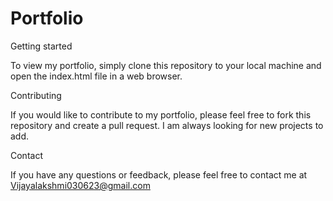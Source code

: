 # Portfolio

Getting started

To view my portfolio, simply clone this repository to your local machine and open the index.html file in a web browser.

Contributing

If you would like to contribute to my portfolio, please feel free to fork this repository and create a pull request. I am always looking for new projects to add.

Contact

If you have any questions or feedback, please feel free to contact me at Vijayalakshmi030623@gmail.com
